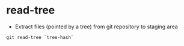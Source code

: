 # read-tree

- Extract files (pointed by a tree) from git repository to staging area

```shell
git read-tree `tree-hash`
```
